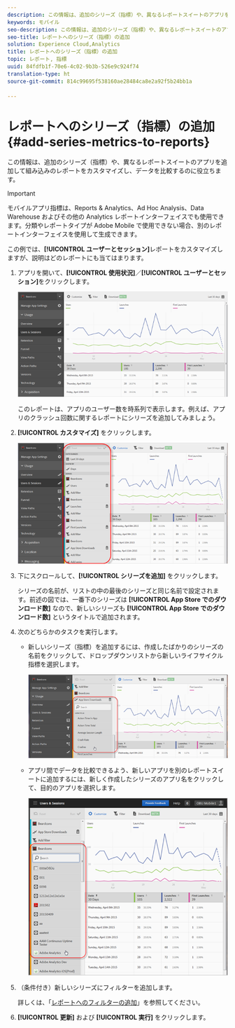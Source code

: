 ```yaml
---
description: この情報は、追加のシリーズ（指標）や、異なるレポートスイートのアプリを追加して組み込みのレポートをカスタマイズし、データを比較するのに役立ちます。
keywords: モバイル
seo-description: この情報は、追加のシリーズ（指標）や、異なるレポートスイートのアプリを追加して組み込みのレポートをカスタマイズし、データを比較するのに役立ちます。
seo-title: レポートへのシリーズ（指標）の追加
solution: Experience Cloud,Analytics
title: レポートへのシリーズ（指標）の追加
topic: レポート, 指標
uuid: 84fdfb1f-70e6-4c02-9b3b-526e9c924f74
translation-type: ht
source-git-commit: 814c99695f538160ae28484ca8e2a92f5b24bb1a

---
```



# レポートへのシリーズ（指標）の追加{#add-series-metrics-to-reports}

この情報は、追加のシリーズ（指標）や、異なるレポートスイートのアプリを追加して組み込みのレポートをカスタマイズし、データを比較するのに役立ちます。

>[!IMPORTANT]
>
>モバイルアプリ指標は、Reports &amp; Analytics、Ad Hoc Analysis、Data Warehouse およびその他の Analytics レポートインターフェイスでも使用できます。分類やレポートタイプが Adobe Mobile で使用できない場合、別のレポートインターフェイスを使用して生成できます。

この例では、**[!UICONTROL ユーザーとセッション]**&#x200B;レポートをカスタマイズしますが、説明はどのレポートにも当てはまります。

1. アプリを開いて、**[!UICONTROL 使用状況]**／**[!UICONTROL ユーザーとセッション]**&#x200B;をクリックします。

   ![手順の結果](assets/customize1.png)

   このレポートは、アプリのユーザー数を時系列で表示します。例えば、アプリのクラッシュ回数に関するレポートにシリーズを追加してみましょう。

1. **[!UICONTROL カスタマイズ]** をクリックします。

   ![手順の結果](assets/customize2.png)

1. 下にスクロールして、**[!UICONTROL シリーズを追加]** をクリックします。

   シリーズの名前が、リストの中の最後のシリーズと同じ名前で設定されます。前述の図では、一番下のシリーズは **[!UICONTROL App Store でのダウンロード数]** なので、新しいシリーズも **[!UICONTROL App Store でのダウンロード数]** というタイトルで追加されます。

1. 次のどちらかのタスクを実行します。

   * 新しいシリーズ（指標）を追加するには、作成したばかりのシリーズの名前をクリックして、ドロップダウンリストから新しいライフサイクル指標を選択します。

      ![手順の結果](assets/add_series.png)

   * アプリ間でデータを比較できるよう、新しいアプリを別のレポートスイートに追加するには、新しく作成したシリーズのアプリ名をクリックして、目的のアプリを選択します。

      ![](assets/add_series_app.png)

1. （条件付き）新しいシリーズにフィルターを追加します。

   詳しくは、「[レポートへのフィルターの追加](/help/using/usage/reports-customize/t-reports-customize.md)」を参照してください。
1. **[!UICONTROL 更新]** および **[!UICONTROL 実行]** をクリックします。
